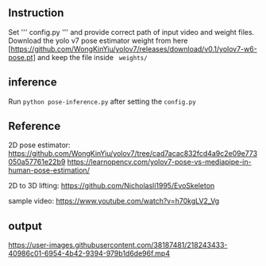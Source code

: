 
## Instruction

Set ''' config.py ''' and provide correct path of input video and weight files.
Download the yolo v7 pose estimator weight from here [https://github.com/WongKinYiu/yolov7/releases/download/v0.1/yolov7-w6-pose.pt] and keep the file inside ``` weights/```

## inference

Run ``` python pose-inference.py ``` after setting the ``` config.py ```


## Reference

2D pose estimator:  https://github.com/WongKinYiu/yolov7/tree/cad7acac832fcd4a9c2e09e773050a57761e22b9 
                    https://learnopencv.com/yolov7-pose-vs-mediapipe-in-human-pose-estimation/ 
                  
2D to 3D lifting: https://github.com/Nicholasli1995/EvoSkeleton

sample video:  https://www.youtube.com/watch?v=h70kgLV2_Vg 

## output



https://user-images.githubusercontent.com/38187481/218243433-40986c01-6954-4b42-9394-979b1d6de96f.mp4

